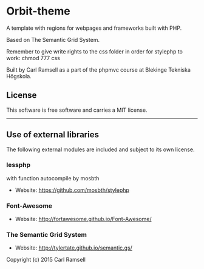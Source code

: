 Orbit-theme
==================
 
A template with regions for webpages and frameworks built with PHP.

Based on The Semantic Grid System.

Remember to give write rights to the css folder in order for stylephp to work: chmod 777 css
 
Built by Carl Ramsell as a part of the phpmvc course at Blekinge Tekniska Högskola.
 
License 
------------------
 
This software is free software and carries a MIT license.
 
------------------

Use of external libraries
-----------------------------------

The following external modules are included and subject to its own license.

### lessphp
with function autocompile by mosbth
* Website: https://github.com/mosbth/stylephp

### Font-Awesome
* Website: http://fortawesome.github.io/Font-Awesome/

### The Semantic Grid System
* Website: http://tylertate.github.io/semantic.gs/


 
Copyright (c) 2015 Carl Ramsell